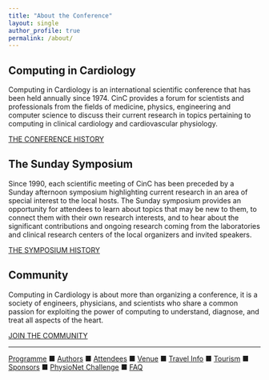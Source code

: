 ```yaml
---
title: "About the Conference"
layout: single
author_profile: true
permalink: /about/
---
```

## Computing in Cardiology
Computing in Cardiology is an international scientific conference that has been held annually since 1974. CinC provides a forum for scientists and professionals from the fields of medicine, physics, engineering and computer science to discuss their current research in topics pertaining to computing in clinical cardiology and cardiovascular physiology.

<a href="https://cinc.org/past-computing-in-cardiology-conferences/" class="btn btn--info btn--large" target="_blank">THE CONFERENCE HISTORY</a>

## The Sunday Symposium
Since 1990, each scientific meeting of CinC has been preceded by a Sunday afternoon symposium highlighting current research in an area of special interest to the local hosts. The Sunday symposium provides an opportunity for attendees to learn about topics that may be new to them, to connect them with their own research interests, and to hear about the significant contributions and ongoing research coming from the laboratories and clinical research centers of the local organizers and invited speakers.

[THE SYMPOSIUM HISTORY](https://cinc.org/computing-in-cardiology-sunday-symposia/)

## Community
Computing in Cardiology is about more than organizing a conference, it is a society of engineers, physicians, and scientists who share a common passion for exploiting the power of computing to understand, diagnose, and treat all aspects of the heart.

[JOIN THE COMMUNITY](https://cinc.org/cinc-community/)

---

[Programme](../programme/) &#9632; [Authors](../authors) &#9632; [Attendees](../attendees/) &#9632; [Venue](../venue/) &#9632; [Travel Info](../travel) &#9632; [Tourism](../tourism/) &#9632; [Sponsors](../sponsors/) &#9632; [PhysioNet Challenge](../challenge/) &#9632; [FAQ](../faq/)
